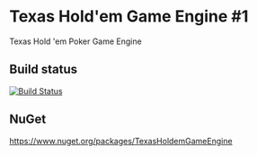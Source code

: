 # Texas Hold'em Game Engine   #1

Texas Hold 'em Poker Game Engine

## Build status

[![Build Status](https://nikolayit.visualstudio.com/TexasHoldemGameEngine/_apis/build/status/NikolayIT.TexasHoldemGameEngine?branchName=master)](https://nikolayit.visualstudio.com/TexasHoldemGameEngine/_build/latest?definitionId=18&branchName=master)

## NuGet

<https://www.nuget.org/packages/TexasHoldemGameEngine>
